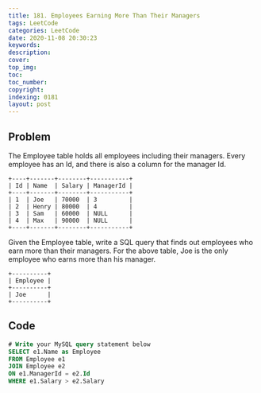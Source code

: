 ```yaml
---
title: 181. Employees Earning More Than Their Managers
tags: LeetCode
categories: LeetCode
date: 2020-11-08 20:30:23
keywords:
description:
cover:
top_img:
toc:
toc_number:
copyright:
indexing: 0181
layout: post
---
```


## Problem

The Employee table holds all employees including their managers. Every employee has an Id, and there is also a column for the manager Id.

```
+----+-------+--------+-----------+
| Id | Name  | Salary | ManagerId |
+----+-------+--------+-----------+
| 1  | Joe   | 70000  | 3         |
| 2  | Henry | 80000  | 4         |
| 3  | Sam   | 60000  | NULL      |
| 4  | Max   | 90000  | NULL      |
+----+-------+--------+-----------+
```

Given the Employee table, write a SQL query that finds out employees who earn more than their managers. For the above table, Joe is the only employee who earns more than his manager.

```
+----------+
| Employee |
+----------+
| Joe      |
+----------+
```

## Code

```sql
# Write your MySQL query statement below
SELECT e1.Name as Employee
FROM Employee e1
JOIN Employee e2
ON e1.ManagerId = e2.Id
WHERE e1.Salary > e2.Salary
```
